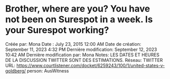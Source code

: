 # Brother, where are you? You have not been on Surespot in a week. Is your Surespot working?

Créée par: Mona
Date : July 23, 2015 12:00 AM
Date de création: September 11, 2023 4:32 PM
Dernière modification: September 12, 2023 10:42 AM
Dernière modification par: Mona
Notes: LES DATES ET HEURES DE LA DISCUSSION TWITTER SONT DES ESTIMATIONS.
Réseau: TWITTER
URL: https://www.courtlistener.com/docket/6259243/100/1/united-states-v-goldberg/
person: AusWitness